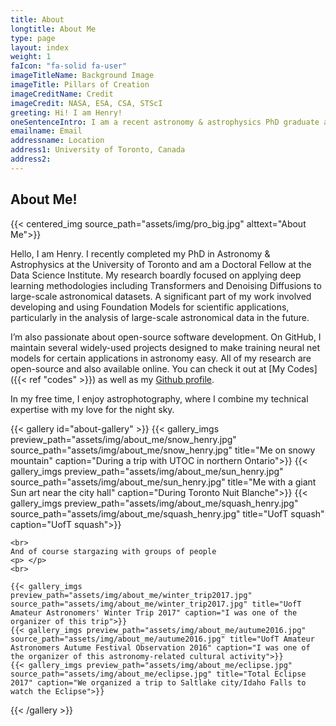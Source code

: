 ```yaml
---
title: About
longtitle: About Me
type: page
layout: index
weight: 1
faIcon: "fa-solid fa-user"
imageTitleName: Background Image
imageTitle: Pillars of Creation
imageCreditName: Credit
imageCredit: NASA, ESA, CSA, STScI
greeting: Hi! I am Henry!
oneSentenceIntro: I am a recent astronomy & astrophysics PhD graduate at the University of Toronto, welcome to my personal website!!
emailname: Email
addressname: Location
address1: University of Toronto, Canada
address2: 
---
```


## About Me!

{{< centered_img source_path="assets/img/pro_big.jpg" alttext="About Me">}}

Hello, I am Henry. I recently completed my PhD in Astronomy & Astrophysics at the University of Toronto and am a Doctoral Fellow at the Data Science Institute. My research boardly focused on applying deep learning methodologies including Transformers and Denoising Diffusions to large-scale astronomical datasets. A significant part of my work involved developing and using Foundation Models for scientific applications, particularly in the analysis of large-scale astronomical data in the future.

I’m also passionate about open-source software development. On GitHub, I maintain several widely-used projects designed to make training neural net models for certain applications in astronomy easy. All of my research are open-source and also available online. You can check it out at [My Codes]({{< ref "codes" >}}) as well as my [Github profile](https://github.com/henrysky).

In my free time, I enjoy astrophotography, where I combine my technical expertise with my love for the night sky.

{{< gallery id="about-gallery" >}}
    {{< gallery_imgs preview_path="assets/img/about_me/snow_henry.jpg" source_path="assets/img/about_me/snow_henry.jpg" title="Me on snowy mountain" caption="During a trip with UTOC in northern Ontario">}}
    {{< gallery_imgs preview_path="assets/img/about_me/sun_henry.jpg" source_path="assets/img/about_me/sun_henry.jpg" title="Me with a giant Sun art near the city hall" caption="During Toronto Nuit Blanche">}}
    {{< gallery_imgs preview_path="assets/img/about_me/squash_henry.jpg" source_path="assets/img/about_me/squash_henry.jpg" title="UofT squash" caption="UofT squash">}}

    <br>
    And of course stargazing with groups of people
    <p> </p>
    <br>

    {{< gallery_imgs preview_path="assets/img/about_me/winter_trip2017.jpg" source_path="assets/img/about_me/winter_trip2017.jpg" title="UofT Amateur Astronomers' Winter Trip 2017" caption="I was one of the organizer of this trip">}}
    {{< gallery_imgs preview_path="assets/img/about_me/autume2016.jpg" source_path="assets/img/about_me/autume2016.jpg" title="UofT Amateur Astronomers Autume Festival Observation 2016" caption="I was one of the organizer of this astronomy-related cultural activity">}}
    {{< gallery_imgs preview_path="assets/img/about_me/eclipse.jpg" source_path="assets/img/about_me/eclipse.jpg" title="Total Eclipse 2017" caption="We organized a trip to Saltlake city/Idaho Falls to watch the Eclipse">}}
{{< /gallery >}}